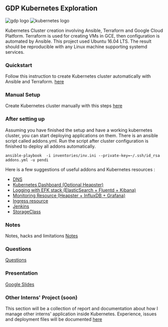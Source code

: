 ## GDP Kubernetes Exploration
![gdp logo](https://gdpventure.com/sites/all/themes/gdp_desktop/images/gdp-logo.png)
![kubernetes logo](https://www.devopsnexus.com/user/pages/03.consultancy-areas/01.containerization/_technologies/kubernetes_logo.png)


Kubernetes Cluster creation involving Ansible, Terraform and Google Cloud Platform. 
Terraform is used for creating VMs in GCE, then configuration is automated by Ansible.
This project used Ubuntu 16.04 LTS. The result should be reproducible with any Linux machine supporting systemd services.


### Quickstart
Follow this instruction to create Kubernetes cluster automatically with Ansible and Terraform.
[here](Documentation/quickstart.md)


### Manual Setup
Create Kubernetes cluster manually with this steps
[here](Documentation/manual_setup.md)


### After setting up
Assuming you have finished the setup and have a working kubernetes cluster, you can start deploying applications on them.
There is an ansible script called addons.yml. Run the script after cluster configuration is finished to deploy all addons automatically. 

```
ansible-playbook  -i inventories/inv.ini --private-key=~/.ssh/id_rsa addons.yml -u pendi
```

Here is a few suggestions of useful addons and Kubernetes resources :
- [DNS](Documentation/addons/dns.md)
- [Kubernetes Dashboard (Optional Heapster)](Documentation/addons/dashboard.md)
- [Logging with EFK stack (ElasticSearch + Fluentd + Kibana)](Documentation/addons/logging.md)
- [Monitoring Resource (Heapster + InfluxDB + Grafana)](Documentation/addons/monitor.md)
- [Ingress resource](Documentation/addons/ingress.md)
- [Jenkins](Documentation/addons/jenkins.md)
- [StorageClass](Documentation/addons/storage.md)


### Notes
Notes, hacks and limitations [Notes](Notes.md)


### Questions
[Questions](Questions.md)


### Presentation
[Google Slides](https://docs.google.com/presentation/d/1tl7aIaKDEqyuU9VEx__fnUklybM0u7ZOq-AM2w0h4pA/edit?usp=sharing)


### Other Interns' Project (soon)
This section will be a collection of report and documentation about how I manage other interns' application inside Kubernetes.
Experience, issues and deployment files will be documented [here](Documentation/interns/README.md)